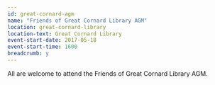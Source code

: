 ```yaml
---
id: great-cornard-agm
name: "Friends of Great Cornard Library AGM"
location: great-cornard-library
location-text: Great Cornard Library
event-start-date: 2017-05-18
event-start-time: 1600
breadcrumb: y
---
```


All are welcome to attend the Friends of Great Cornard Library AGM.
